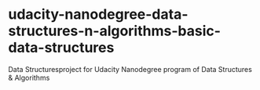 # udacity-nanodegree-data-structures-n-algorithms-basic-data-structures
Data Structuresproject for Udacity Nanodegree program of Data Structures &amp; Algorithms
